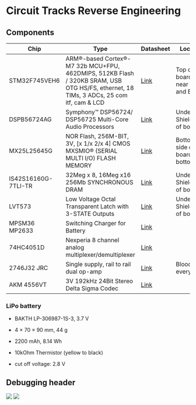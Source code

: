 # Circuit Tracks Reverse Engineering
## Components
| Chip                | Type                                                                                                                                             | Datasheet                                                                                                       | Location                                 |
| ------------------- | ------------------------------------------------------------------------------------------------------------------------------------------------ | --------------------------------------------------------------------------------------------------------------- | ---------------------------------------- |
| STM32F745VEH6       | ARM®-based Cortex®-M7 32b MCU+FPU, 462DMIPS, 512KB Flash / 320KB SRAM, USB OTG HS/FS, ethernet, 18 TIMs, 3 ADCs, 25 com itf, cam & LCD | [Link](https://www.st.com/resource/en/datasheet/stm32f745ve.pdf)                                          | Top of board, right near USB and Battery |
| DSPB56724AG         | Symphony™ DSP56724/ DSP56725 Multi-Core Audio Processors                                                                                         | [Link](https://www.mouser.com/datasheet/2/302/DSP56724EC-3138382.pdf)                                           | Under RF Shield, top of board            |
| MX25L25645G         | NOR Flash, 256M-BIT, 3V, [x 1/x 2/x 4] CMOS MXSMIO® (SERIAL MULTI I/O) FLASH MEMORY                                                                          | [Link](https://www.mxic.com.tw/Lists/Datasheet/Attachments/8906/MX25L25645G,%203V,%20256Mb,%20v2.0.pdf)         | Bottom side of board, bottom left        |
| IS42S16160G-7TLI-TR | 32Meg x 8, 16Meg x16 256Mb SYNCHRONOUS DRAM                                                                                                      | [Link](https://www.mouser.com/datasheet/2/198/42_45S83200G_16160G-258274.pdf)                                   | Under RF Shield, top of board            |
| LVT573              | Low Voltage Octal Transparent Latch with 3-STATE Outputs                                                                                         | [Link](https://www.mouser.com/datasheet/2/149/74lvt573-289200.pdf)                                              | Under RF Shield, top of board            |
| MPSM36 MP2633       | Switching Charger for Battery                                                                                                                    | [Link](https://www.monolithicpower.com/en/mp2633.html)                                                          |                                          |
| 74HC4051D           | Nexperia 8 channel analog multiplexer/demultiplexer                                                                                              | [Link](https://assets.nexperia.com/documents/data-sheet/74HC_HCT4051.pdf)                                       |                                          |
| 2746J32 JRC         | Single supply, rail to rail dual op-amp                                                                                                          | [Link](https://www.nisshinbo-microdevices.co.jp/en/pdf/datasheet/NJM2746_E.pdf)                                 | Bloody everywhere                        |
| AKM 4556VT          | 3V 192kHz 24Bit Stereo Delta Sigma Codec                                                                                                         | [Link](https://www.akm.com/content/dam/documents/products/audio/audio-codec/ak4556vt/ak4556vt-en-datasheet.pdf) |                                          |

### LiPo battery

* BAKTH LP-306987-1S-3, 3.7 V

* 4 × 70 × 90 mm, 44 g

* 2200 mAh, 8.14 Wh

* 10kOhm Thermistor (yellow to black)

* cut off voltage: 2.8 V

  

## Debugging header

<image  src="./Documentation/Diagrams/debugHeader.svg">
<image  src="./Documentation/Mainboard-Photos/j3_debug_port.png">
